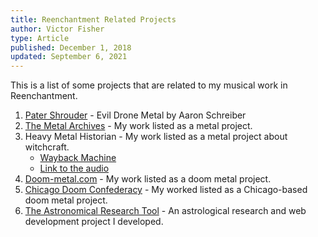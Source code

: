 ```yaml
---
title: Reenchantment Related Projects
author: Victor Fisher
type: Article
published: December 1, 2018
updated: September 6, 2021
---
```


<!-- <post-info :title="title"></post-info> -->

This is a list of some projects that are related to my musical work in Reenchantment.

1.  [Pater Shrouder](https://patershrouder.bandcamp.com/) - Evil Drone Metal by Aaron Schreiber
2.  [The Metal Archives](https://www.metal-archives.com/bands/The_Reverend_of_Despair/) - My work listed as a metal project.
3. Heavy Metal Historian - My work listed as a metal project about witchcraft.
   * [Wayback Machine](https://web.archive.org/web/20190425105956/http://heavymetal666.com/2015/06/26/witches-and-metal/)
   * [Link to the audio](https://www.psihq.org.wstub.archive.org/details/podcast_heavy-metal-historian_witches-metal_1000345693680) 
4.  [Doom-metal.com](http://doom-metal.com/bands.php?band=1854) - My work listed as a doom metal project.
5.  [Chicago Doom Confederacy](http://www.chicagodoomconfederacy.com/band/the-reverend-of-despair/) - My worked listed as a Chicago-based doom metal project.
6.  [The Astronomical Research Tool](https://astronomical-research-tool.herokuapp.com/) - An astrological research and web development project I developed.